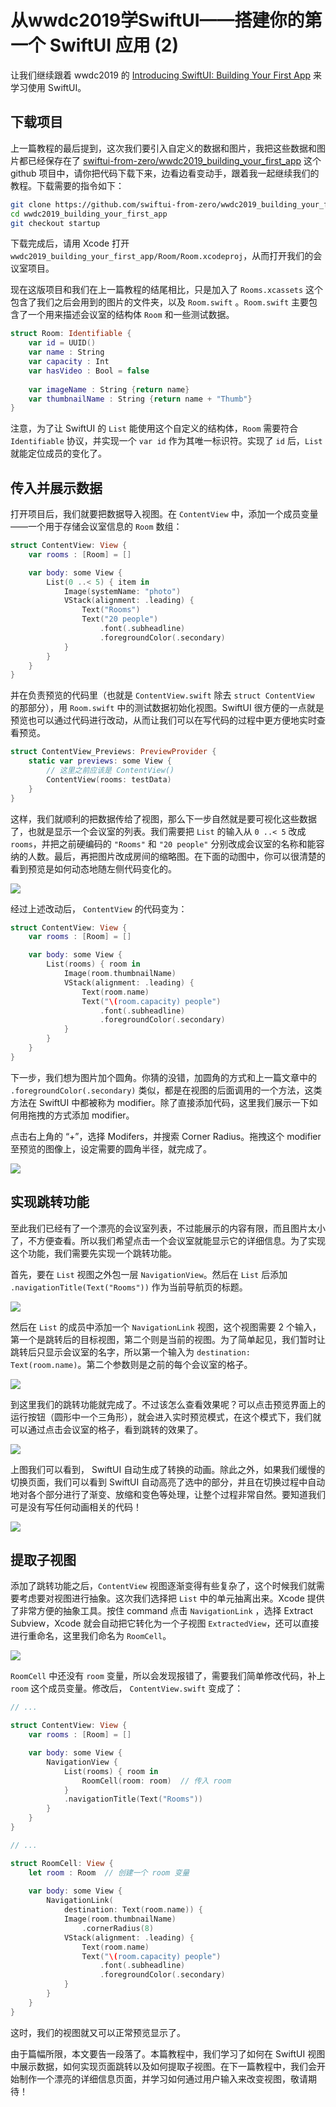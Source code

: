 # 从wwdc2019学SwiftUI——搭建你的第一个 SwiftUI 应用 (2)

让我们继续跟着 wwdc2019 的 [Introducing SwiftUI: Building Your First App](https://developer.apple.com/videos/play/wwdc2019/204/) 来学习使用 SwiftUI。

## 下载项目

上一篇教程的最后提到，这次我们要引入自定义的数据和图片，我把这些数据和图片都已经保存在了 [swiftui-from-zero/wwdc2019_building_your_first_app](https://github.com/swiftui-from-zero/wwdc2019_building_your_first_app) 这个 github 项目中，请你把代码下载下来，边看边看变动手，跟着我一起继续我们的教程。下载需要的指令如下：

```bash
git clone https://github.com/swiftui-from-zero/wwdc2019_building_your_first_app.git
cd wwdc2019_building_your_first_app
git checkout startup
```

下载完成后，请用 Xcode 打开 `wwdc2019_building_your_first_app/Room/Room.xcodeproj`，从而打开我们的会议室项目。

现在这版项目和我们在上一篇教程的结尾相比，只是加入了 `Rooms.xcassets` 这个包含了我们之后会用到的图片的文件夹，以及 `Room.swift` 。`Room.swift` 主要包含了一个用来描述会议室的结构体 `Room` 和一些测试数据。

```swift
struct Room: Identifiable {
    var id = UUID()
    var name : String
    var capacity : Int
    var hasVideo : Bool = false
    
    var imageName : String {return name}
    var thumbnailName : String {return name + "Thumb"}
}
```

注意，为了让 SwiftUI 的 `List` 能使用这个自定义的结构体，`Room` 需要符合 `Identifiable` 协议，并实现一个 `var id` 作为其唯一标识符。实现了 `id` 后，`List` 就能定位成员的变化了。

## 传入并展示数据

打开项目后，我们就要把数据导入视图。在 `ContentView` 中，添加一个成员变量——一个用于存储会议室信息的 `Room` 数组：

```swift
struct ContentView: View {
  	var rooms : [Room] = []

    var body: some View {
        List(0 ..< 5) { item in
            Image(systemName: "photo")
            VStack(alignment: .leading) {
                Text("Rooms")
                Text("20 people")
                    .font(.subheadline)
                    .foregroundColor(.secondary)
            }
        }
    }
}
```

并在负责预览的代码里（也就是 `ContentView.swift` 除去 `struct ContentView` 的那部分），用 `Room.swift` 中的测试数据初始化视图。SwiftUI 很方便的一点就是预览也可以通过代码进行改动，从而让我们可以在写代码的过程中更方便地实时查看预览。

```swift
struct ContentView_Previews: PreviewProvider {
    static var previews: some View {
        // 这里之前应该是 ContentView()
        ContentView(rooms: testData)
    }
}
```

这样，我们就顺利的把数据传给了视图，那么下一步自然就是要可视化这些数据了，也就是显示一个会议室的列表。我们需要把 `List` 的输入从 `0 ..< 5` 改成 `rooms`，并把之前硬编码的 `"Rooms"` 和 `"20 people"`  分别改成会议室的名称和能容纳的人数。最后，再把图片改成房间的缩略图。在下面的动图中，你可以很清楚的看到预览是如何动态地随左侧代码变化的。

<img src="img/1_gif1.gif"/>

经过上述改动后， `ContentView` 的代码变为：

```swift
struct ContentView: View {
    var rooms : [Room] = []

    var body: some View {
        List(rooms) { room in
            Image(room.thumbnailName)
            VStack(alignment: .leading) {
                Text(room.name)
                Text("\(room.capacity) people")
                    .font(.subheadline)
                    .foregroundColor(.secondary)
            }
        }
    }
}
```

下一步，我们想为图片加个圆角。你猜的没错，加圆角的方式和上一篇文章中的 `.foregroundColor(.secondary)` 类似，都是在视图的后面调用的一个方法，这类方法在 SwiftUI 中都被称为 modifier。除了直接添加代码，这里我们展示一下如何用拖拽的方式添加 modifier。

点击右上角的 “+”，选择 Modifers，并搜索 Corner Radius。拖拽这个 modifier 至预览的图像上，设定需要的圆角半径，就完成了。

<img src="img/1_gif2.gif"/>

## 实现跳转功能

至此我们已经有了一个漂亮的会议室列表，不过能展示的内容有限，而且图片太小了，不方便查看。所以我们希望点击一个会议室就能显示它的详细信息。为了实现这个功能，我们需要先实现一个跳转功能。

首先，要在 `List` 视图之外包一层 `NavigationView`。然后在 `List` 后添加 `.navigationTitle(Text("Rooms"))` 作为当前导航页的标题。

<img src="img/1_fig1.png"/>

然后在 `List` 的成员中添加一个 `NavigationLink` 视图，这个视图需要 2 个输入，第一个是跳转后的目标视图，第二个则是当前的视图。为了简单起见，我们暂时让跳转后只显示会议室的名字，所以第一个输入为 `destination: Text(room.name)`。第二个参数则是之前的每个会议室的格子。

<img src="img/1_fig2.png"/>

到这里我们的跳转功能就完成了。不过该怎么查看效果呢？可以点击预览界面上的运行按钮（圆形中一个三角形），就会进入实时预览模式，在这个模式下，我们就可以通过点击会议室的格子，看到跳转的效果了。

<img src="img/1_gif3.gif"/>

上图我们可以看到， SwiftUI 自动生成了转换的动画。除此之外，如果我们缓慢的切换页面，我们可以看到 SwiftUI 自动高亮了选中的部分，并且在切换过程中自动地对各个部分进行了渐变、放缩和变色等处理，让整个过程非常自然。要知道我们可是没有写任何动画相关的代码！

<img src="img/1_gif4.gif"/>

## 提取子视图

添加了跳转功能之后，`ContentView` 视图逐渐变得有些复杂了，这个时候我们就需要考虑要对视图进行抽象。这次我们选择把 `List` 中的单元抽离出来。Xcode 提供了非常方便的抽象工具。按住 command 点击 `NavigationLink` ，选择 Extract Subview，Xcode 就会自动把它转化为一个子视图 `ExtractedView`，还可以直接进行重命名，这里我们命名为 `RoomCell`。

<img src="img/1_gif5.gif"/>

`RoomCell` 中还没有 `room` 变量，所以会发现报错了，需要我们简单修改代码，补上 `room` 这个成员变量。修改后， `ContentView.swift` 变成了：

```swift
// ...

struct ContentView: View {
    var rooms : [Room] = []

    var body: some View {
        NavigationView {
            List(rooms) { room in
                RoomCell(room: room)  // 传入 room
            }
            .navigationTitle(Text("Rooms"))
        }
    }
}

// ...

struct RoomCell: View {
    let room : Room  // 创建一个 room 变量
    
    var body: some View {
        NavigationLink(
            destination: Text(room.name)) {
            Image(room.thumbnailName)
                .cornerRadius(8)
            VStack(alignment: .leading) {
                Text(room.name)
                Text("\(room.capacity) people")
                    .font(.subheadline)
                    .foregroundColor(.secondary)
            }
        }
    }
}
```

这时，我们的视图就又可以正常预览显示了。

由于篇幅所限，本文要告一段落了。本篇教程中，我们学习了如何在 SwiftUI 视图中展示数据，如何实现页面跳转以及如何提取子视图。在下一篇教程中，我们会开始制作一个漂亮的详细信息页面，并学习如何通过用户输入来改变视图，敬请期待！
